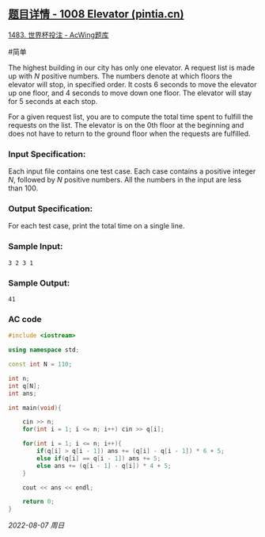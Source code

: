 ## [题目详情 - 1008 Elevator (pintia.cn)](https://pintia.cn/problem-sets/994805342720868352/problems/994805511923286016)

[1483. 世界杯投注 - AcWing题库](https://www.acwing.com/problem/content/1485/)

#简单 

The highest building in our city has only one elevator. A request list is made up with $N$ positive numbers. The numbers denote at which floors the elevator will stop, in specified order. It costs 6 seconds to move the elevator up one floor, and 4 seconds to move down one floor. The elevator will stay for 5 seconds at each stop.

For a given request list, you are to compute the total time spent to fulfill the requests on the list. The elevator is on the 0th floor at the beginning and does not have to return to the ground floor when the requests are fulfilled.

### Input Specification:

Each input file contains one test case. Each case contains a positive integer $N$, followed by $N$ positive numbers. All the numbers in the input are less than 100.

### Output Specification:

For each test case, print the total time on a single line.

### Sample Input:

```in
3 2 3 1
```

### Sample Output:

```out
41
```

### AC code

```cpp
#include <iostream>

using namespace std;

const int N = 110;

int n;
int q[N];
int ans;

int main(void){

    cin >> n;
    for(int i = 1; i <= n; i++) cin >> q[i];

    for(int i = 1; i <= n; i++){
        if(q[i] > q[i - 1]) ans += (q[i] - q[i - 1]) * 6 + 5;
        else if(q[i] == q[i - 1]) ans += 5;
        else ans += (q[i - 1] - q[i]) * 4 + 5;
    }

    cout << ans << endl;

    return 0;
}
```


*2022-08-07 周日*